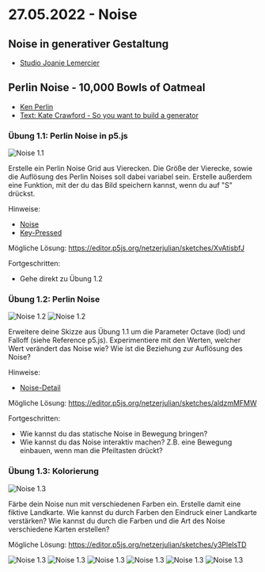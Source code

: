 # 27.05.2022 - Noise

## Noise in generativer Gestaltung 

* [Studio Joanie Lemercier](https://joanielemercier.com/lamontagne/)



## Perlin Noise - 10,000 Bowls of Oatmeal
* [Ken Perlin](https://de.wikipedia.org/wiki/Ken_Perlin)
* [Text: Kate Crawford - So you want to build a generator](https://galaxykate0.tumblr.com/post/139774965871/so-you-want-to-build-a-generator)

### Übung 1.1: Perlin Noise in p5.js
![Noise 1.1](https://github.com/juliannetzer/zweites_studienjahr_sose_2022/blob/main/assets/1_1_PerlinNoise.jpg)

Erstelle ein Perlin Noise Grid aus Vierecken. Die Größe der Vierecke, sowie die Auflösung des Perlin Noises soll dabei variabel sein. Erstelle außerdem eine Funktion, mit der du das Bild speichern kannst, wenn du auf "S" drückst. 

Hinweise: 
* [Noise](https://p5js.org/reference/#/p5/noise)
* [Key-Pressed](https://p5js.org/reference/#/p5/keyPressed)

Mögliche Lösung: https://editor.p5js.org/netzerjulian/sketches/XvAtisbfJ

Fortgeschritten: 
* Gehe direkt zu Übung 1.2

### Übung 1.2: Perlin Noise
![Noise 1.2](https://github.com/juliannetzer/zweites_studienjahr_sose_2022/blob/main/assets/1_2_PerlinNoise_Octaves1.jpg)
![Noise 1.2](https://github.com/juliannetzer/zweites_studienjahr_sose_2022/blob/main/assets/1_2_PerlinNoise_Octaves8.jpg)

Erweitere deine Skizze aus Übung 1.1 um die Parameter Octave (lod) und Falloff (siehe Reference p5.js). Experimentiere mit den Werten, welcher Wert verändert das Noise wie? Wie ist die Beziehung zur Auflösung des Noise? 

Hinweise: 
* [Noise-Detail](https://p5js.org/reference/#/p5/noiseDetail)

Mögliche Lösung: 
https://editor.p5js.org/netzerjulian/sketches/aldzmMFMW

Fortgeschritten: 
* Wie kannst du das statische Noise in Bewegung bringen? 
* Wie kannst du das Noise interaktiv machen? Z.B. eine Bewegung einbauen, wenn man die Pfeiltasten drückt? 

### Übung 1.3: Kolorierung
![Noise 1.3](https://github.com/juliannetzer/zweites_studienjahr_sose_2022/blob/main/assets/1_3_Perlin_Noise.jpg)

Färbe dein Noise nun mit verschiedenen Farben ein. Erstelle damit eine fiktive Landkarte. Wie kannst du durch Farben den Eindruck einer Landkarte verstärken? Wie kannst du durch die Farben und die Art des Noise verschiedene Karten erstellen? 

Mögliche Lösung: 
https://editor.p5js.org/netzerjulian/sketches/y3PleIsTD

![Noise 1.3](https://github.com/juliannetzer/zweites_studienjahr_sose_2022/blob/main/assets/Maps/maps_1.jpg)
![Noise 1.3](https://github.com/juliannetzer/zweites_studienjahr_sose_2022/blob/main/assets/Maps/maps_2.jpg)
![Noise 1.3](https://github.com/juliannetzer/zweites_studienjahr_sose_2022/blob/main/assets/Maps/maps_3.jpg)
![Noise 1.3](https://github.com/juliannetzer/zweites_studienjahr_sose_2022/blob/main/assets/Maps/maps_4.jpg)
![Noise 1.3](https://github.com/juliannetzer/zweites_studienjahr_sose_2022/blob/main/assets/Maps/maps_5.jpg)
![Noise 1.3](https://github.com/juliannetzer/zweites_studienjahr_sose_2022/blob/main/assets/Maps/maps_6.jpg)





